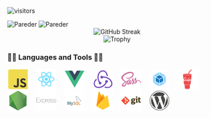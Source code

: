 ![visitors](https://visitor-badge.glitch.me/badge?page_id=pareder.pareder)

<div>
    <img align="center" valign="top" src="https://github-readme-stats.vercel.app/api?username=pareder&show_icons=true&include_all_commits=true&count_private=true&theme=react" alt="Pareder" />
    <img align="center" valign="top" src="https://github-readme-stats.vercel.app/api/top-langs/?username=pareder&layout=compact&theme=react" alt="Pareder" />
</div>

<div style="text-align:center">
    <img src="http://github-readme-streak-stats.herokuapp.com?user=pareder&theme=react&hide_border=true" alt="GitHub Streak"/>
</div>

<div style="text-align:center">
    <img src="https://github-profile-trophy.vercel.app/?username=pareder&theme=nord&margin-w=15&title=Commit,PullRequest,Repositories,Followers,Issues" alt="Trophy"/>
</div>

### 🔧🔨 Languages and Tools 🔧🔨

<img style="margin: 1px; padding-right:1rem; border:1px solid #fff; border-radius:5px;" align="left" alt="JavaScript" width="45px" src="https://raw.githubusercontent.com/github/explore/80688e429a7d4ef2fca1e82350fe8e3517d3494d/topics/javascript/javascript.png" />

<img style="margin: 1px; padding-right:1rem; border:1px solid #fff; border-radius:5px;"  align="left" alt="React" width="45px" src="https://raw.githubusercontent.com/github/explore/80688e429a7d4ef2fca1e82350fe8e3517d3494d/topics/react/react.png" />

<img style="margin: 1px; padding-right:1rem; border:1px solid #fff; border-radius:5px;"  align="left" alt="Vue.js" width="45px" src="https://raw.githubusercontent.com/github/explore/80688e429a7d4ef2fca1e82350fe8e3517d3494d/topics/vue/vue.png" />

<img style="margin: 1px; padding-right:1rem; border:1px solid #fff; border-radius:5px;"  align="left" alt="Redux" width="45px" src="https://raw.githubusercontent.com/github/explore/80688e429a7d4ef2fca1e82350fe8e3517d3494d/topics/redux/redux.png" />

<img style="margin: 1px; padding-right:1rem; border:1px solid #fff; border-radius:5px;" align="left" alt="SASS" width="45px" src="https://raw.githubusercontent.com/github/explore/80688e429a7d4ef2fca1e82350fe8e3517d3494d/topics/sass/sass.png" />

<img style="margin: 1px; padding-right:1rem; border:1px solid #fff; border-radius:5px;"  align="left" alt="Webpack" width="45px" src="https://raw.githubusercontent.com/github/explore/80688e429a7d4ef2fca1e82350fe8e3517d3494d/topics/webpack/webpack.png" />

<img style="margin: 1px; padding-right:1rem; border:1px solid #fff; border-radius:5px;"  align="left" alt="Gulp" width="45px" src="https://raw.githubusercontent.com/github/explore/80688e429a7d4ef2fca1e82350fe8e3517d3494d/topics/gulp/gulp.png" />

<img style="margin: 1px; padding-right:1rem; border:1px solid #fff; border-radius:5px;"  align="left" alt="NodeJS" width="45px" src="https://raw.githubusercontent.com/github/explore/80688e429a7d4ef2fca1e82350fe8e3517d3494d/topics/nodejs/nodejs.png" />

<img style="margin: 1px; padding-right:1rem; border:1px solid #fff; border-radius:5px;"  align="left" alt="ExpressJS" width="45px" src="https://raw.githubusercontent.com/github/explore/80688e429a7d4ef2fca1e82350fe8e3517d3494d/topics/express/express.png" />

<img style="margin: 1px; padding-right:1rem; border:1px solid #fff; border-radius:5px;" align="left" alt="MySQL" width="45px" src="https://raw.githubusercontent.com/github/explore/80688e429a7d4ef2fca1e82350fe8e3517d3494d/topics/mysql/mysql.png" />

<img style="margin: 1px; padding-right:1rem; border:1px solid #fff; border-radius:5px;" align="left" alt="Firebase" width="45px" src="https://raw.githubusercontent.com/github/explore/80688e429a7d4ef2fca1e82350fe8e3517d3494d/topics/firebase/firebase.png" />

<img style="margin: 1px; padding-right:1rem; border:1px solid #fff; border-radius:5px;" align="left" alt="GIT" width="45px" src="https://raw.githubusercontent.com/github/explore/80688e429a7d4ef2fca1e82350fe8e3517d3494d/topics/git/git.png" />

<img style="margin: 1px; padding-right:1rem; border:1px solid #fff; border-radius:5px;" align="left" alt="WordPress" width="45px" src="https://raw.githubusercontent.com/github/explore/80688e429a7d4ef2fca1e82350fe8e3517d3494d/topics/wordpress/wordpress.png" />
